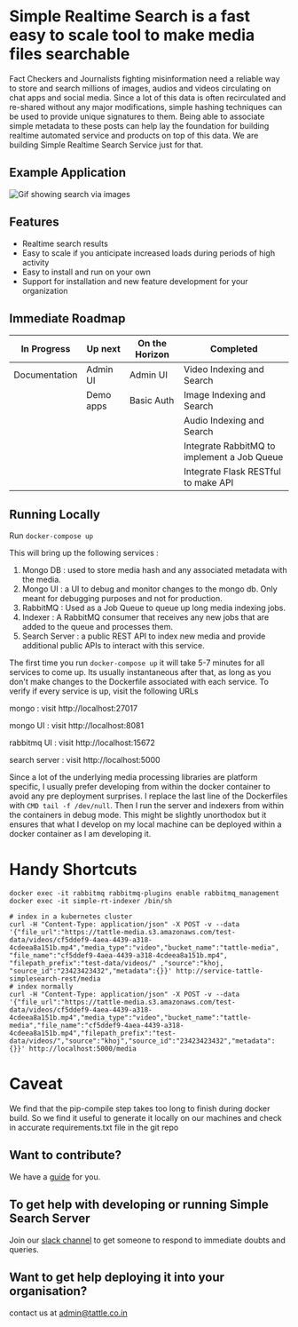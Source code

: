 # Simple Realtime Search is a fast easy to scale tool to make media files searchable

Fact Checkers and Journalists fighting misinformation need a reliable way to store and search millions of images, audios and videos circulating on chat apps and social media.
Since a lot of this data is often recirculated and re-shared without any major modifications, simple hashing techniques can be used to provide unique signatures to them. Being able
to associate simple metadata to these posts can help lay the foundation for building realtime automated service and products on top of this data.
We are building Simple Realtime Search Service just for that.

## Example Application

![Gif showing search via images](https://tattle-media.s3.amazonaws.com/khoj-demo.gif)

## Features

- Realtime search results
- Easy to scale if you anticipate increased loads during periods of high activity
- Easy to install and run on your own
- Support for installation and new feature development for your organization

## Immediate Roadmap

| In Progress   | Up next   | On the Horizon | Completed                                   |
| ------------- | --------- | -------------- | ------------------------------------------- |
| Documentation | Admin UI  | Admin UI       | Video Indexing and Search                   |
|               | Demo apps | Basic Auth     | Image Indexing and Search                   |
|               |           |                | Audio Indexing and Search                   |
|               |           |                | Integrate RabbitMQ to implement a Job Queue |
|               |           |                | Integrate Flask RESTful to make API         |

## Running Locally

Run `docker-compose up`

This will bring up the following services :

1. Mongo DB : used to store media hash and any associated metadata with the media.
2. Mongo UI : a UI to debug and monitor changes to the mongo db. Only meant for debugging purposes and not for production.
3. RabbitMQ : Used as a Job Queue to queue up long media indexing jobs.
4. Indexer : A RabbitMQ consumer that receives any new jobs that are added to the queue and processes them.
5. Search Server : a public REST API to index new media and provide additional public APIs to interact with this service.

The first time you run `docker-compose up` it will take 5-7 minutes for all services to come up. Its usually instantaneous after that, as long as you don't make changes to the Dockerfile associated
with each service. To verify if every service is up, visit the following URLs

mongo : visit http://localhost:27017

mongo UI : visit http://localhost:8081

rabbitmq UI : visit http://localhost:15672

search server : visit http://localhost:5000

Since a lot of the underlying media processing libraries are platform specific, I usually prefer developing from within the docker container to avoid any pre deployment surprises.
I replace the last line of the Dockerfiles with `CMD tail -f /dev/null`. Then I run the server and indexers from within the containers in debug mode.
This might be slightly unorthodox but it ensures that what I develop on my local machine can be deployed within a docker container as I am developing it.

# Handy Shortcuts

```
docker exec -it rabbitmq rabbitmq-plugins enable rabbitmq_management
docker exec -it simple-rt-indexer /bin/sh
```

```
# index in a kubernetes cluster
curl -H "Content-Type: application/json" -X POST -v --data '{"file_url":"https://tattle-media.s3.amazonaws.com/test-data/videos/cf5ddef9-4aea-4439-a318-4cdeea8a151b.mp4","media_type":"video","bucket_name":"tattle-media", "file_name":"cf5ddef9-4aea-4439-a318-4cdeea8a151b.mp4", "filepath_prefix":"test-data/videos/" ,"source":"khoj, "source_id":"23423423432","metadata":{}}' http://service-tattle-simplesearch-rest/media
# index normally
curl -H "Content-Type: application/json" -X POST -v --data '{"file_url":"https://tattle-media.s3.amazonaws.com/test-data/videos/cf5ddef9-4aea-4439-a318-4cdeea8a151b.mp4","media_type":"video","bucket_name":"tattle-media","file_name":"cf5ddef9-4aea-4439-a318-4cdeea8a151b.mp4","filepath_prefix":"test-data/videos/","source":"khoj","source_id":"23423423432","metadata":{}}' http://localhost:5000/media
```

# Caveat

We find that the pip-compile step takes too long to finish during docker build. So we find it useful to generate it locally on our machines and check in accurate requirements.txt file in the git repo

## Want to contribute?

We have a [guide](CONTRIBUTING.md) for you.

## To get help with developing or running Simple Search Server

Join our [slack channel](https://join.slack.com/t/tattle-workspace/shared_invite/zt-da07n75v-kIw9Z5b~_gDKP~JsScP1Vg) to get someone to respond to immediate doubts and queries.

## Want to get help deploying it into your organisation?

contact us at admin@tattle.co.in

